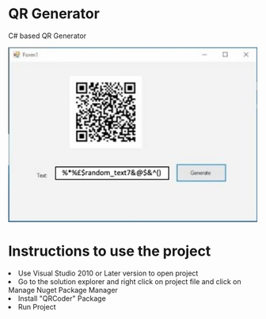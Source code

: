 # QR Generator
C# based QR Generator

![](QR.png)

# Instructions to use the project  
   <li>Use Visual Studio 2010 or Later version to open project</li>
   <li>Go to the solution explorer and right click on project file and click on Manage Nuget Package Manager</li>
   <li>Install "QRCoder" Package</li>
   <li>Run Project</li>
